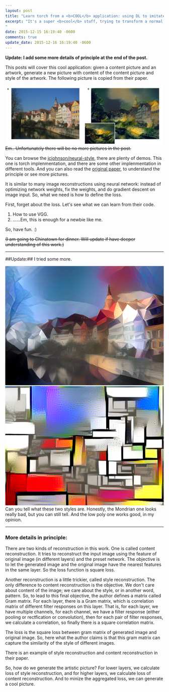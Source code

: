 ```yaml
---
layout: post
title: "Learn torch from a <b>COOL</b> application: using DL to imitate artistic style"
excerpt: "It's a super <b>cool</b> stuff, trying to transform a normal picture to a given artistic picture style. And you can try it by yourself and meanwhile learn torch.
"
date: 2015-12-15 16:19:40 -0600
comments: true
update_date: 2015-12-16 16:19:40 -0600
---
```

**Update: I add some more details of principle at the end of the post.**

This posts will cover this cool application: given a content picture and an artwork, generate a new picture with content of the content picture and style of the artwork. The following picture is copied from their paper.
<div> <img src="/assets/neural_style/neural_style.jpg" title="What neural styles does!"></div>
<strike>Em.. Unfortunately there will be no more pictures in the post.</strike>

You can browse the [jcjohnson/neural-style](https://github.com/jcjohnson/neural-style), there are plenty of demos. This one is torch implenmentation, and there are some other implenmentation in different tools. And you can also read the [original paper](http://arxiv.org/abs/1508.06576), to understand the principle or see more pictures.

It is similar to many image reconstructions using neural network: instead of optimizing network weights, fix the weights, and do gradient descent on image input. So, what we need is how to define the loss.

First, forget about the loss. Let's see what we can learn from their code.

1. How to use VGG.
2. ......Em, this is enough for a newbie like me.

So, have fun. :)

<s>(I am going to Chinatown for dinner. Will update if have deeper understanding of this work.)</s>

----

##Update:##
I tried some more.
<div> <img src="/assets/neural_style/lowpoly.png" title="Low poly."></div>
<div> <img src="/assets/neural_style/mondrian.png" title="Mondrian"></div>
Can you tell what these two styles are. Honestly, the Mondrian one looks really bad, but you can still tell. And the low poly one works good, in my opinion.


------


### More details in principle: ###
There are two kinds of reconstruction in this work. One is called content reconstruction. It tries to reconstruct the input image using the feature of original image (in different layers) and the preset network. The objective is to let the generated image and the original image have the nearest features in the same layer. So the loss function is square loss.

Another reconstruction is a little trickier, called style reconstruction. The only difference to content reconstruction is the objective. We don't care about content of the image; we care about the style, or in another word, pattern. So, to lead to this final objective, the author defines a matrix called Gram matrix. For each layer, there is a Gram matrix, which is correlation matrix of different filter responses on this layer. That is, for each layer, we have multiple channels, for each channel, we have a filter response (either pooling or rectfication or convolution), then for each pair of filter responses, we calculate a correlation, so finally there is a square correlation matrix.

The loss is the square loss between gram matrix of generated image and original image. So, here what the author claims is that this gram matrix can capture the similarity of the style of different images.

There is an example of style reconstruction and content reconstruction in their paper.

So, how do we generate the artistic picture? For lower layers, we calculate loss of style reconstruction, and for higher layers, we calculate loss of content reconstruction. And to minize the aggregated loss, we can generate a cool picture.

